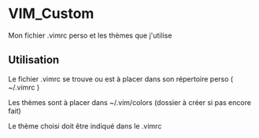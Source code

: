 # VIM_Custom

Mon fichier .vimrc perso et les thèmes que j'utilise

## Utilisation

Le fichier .vimrc se trouve ou est à placer dans son répertoire perso ( ~/.vimrc )

Les thèmes sont à placer dans ~/.vim/colors (dossier à créer si pas encore fait)

Le thème choisi doit être indiqué dans le .vimrc
